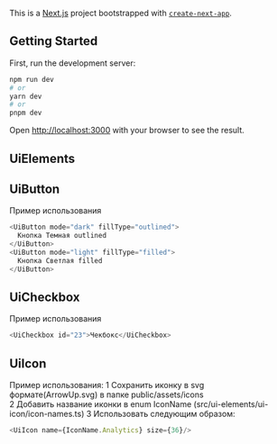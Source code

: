 This is a [Next.js](https://nextjs.org/) project bootstrapped
with [`create-next-app`](https://github.com/vercel/next.js/tree/canary/packages/create-next-app).

## Getting Started

First, run the development server:

```bash
npm run dev
# or
yarn dev
# or
pnpm dev
```

Open [http://localhost:3000](http://localhost:3000) with your browser to see the result.

## UiElements

## UiButton

Пример использования

```javascript
<UiButton mode="dark" fillType="outlined">
  Кнопка Темная outlined
</UiButton>
<UiButton mode="light" fillType="filled">
  Кнопка Светлая filled
</UiButton>
```

## UiCheckbox

Пример использования

```javascript
<UiCheckbox id="23">Чекбокс</UiCheckbox>
```

## UiIcon

Пример использования:
1 Сохранить иконку в svg формате(ArrowUp.svg) в папке public/assets/icons  
2 Добавить название иконки в enum IconName (src/ui-elements/ui-icon/icon-names.ts)
3 Использовать следующим образом:

```javascript
<UiIcon name={IconName.Analytics} size={36}/>
```
